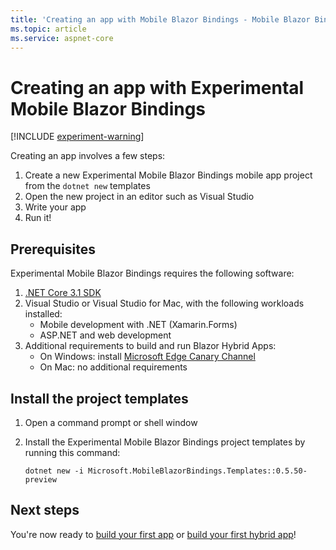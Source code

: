 ```yaml
---
title: 'Creating an app with Mobile Blazor Bindings - Mobile Blazor Bindings'
ms.topic: article
ms.service: aspnet-core
---
```


# Creating an app with Experimental Mobile Blazor Bindings

[!INCLUDE [experiment-warning](includes/experiment-warning.md)]

Creating an app involves a few steps:

1. Create a new Experimental Mobile Blazor Bindings mobile app project from the `dotnet new` templates
1. Open the new project in an editor such as Visual Studio
1. Write your app
1. Run it!

## Prerequisites

Experimental Mobile Blazor Bindings requires the following software:

1. [.NET Core 3.1 SDK](https://dotnet.microsoft.com/download)
1. Visual Studio or Visual Studio for Mac, with the following workloads installed:
   * Mobile development with .NET (Xamarin.Forms)
   * ASP.NET and web development
1. Additional requirements to build and run Blazor Hybrid Apps:
   * On Windows: install [Microsoft Edge Canary Channel](https://www.microsoftedgeinsider.com/download)
   * On Mac: no additional requirements

## Install the project templates

1. Open a command prompt or shell window
1. Install the Experimental Mobile Blazor Bindings project templates by running this command:

    ```shell
    dotnet new -i Microsoft.MobileBlazorBindings.Templates::0.5.50-preview
    ```

## Next steps

You're now ready to [build your first app](walkthroughs/build-first-app.md) or [build your first hybrid app](walkthroughs/build-first-hybrid-app.md)!
